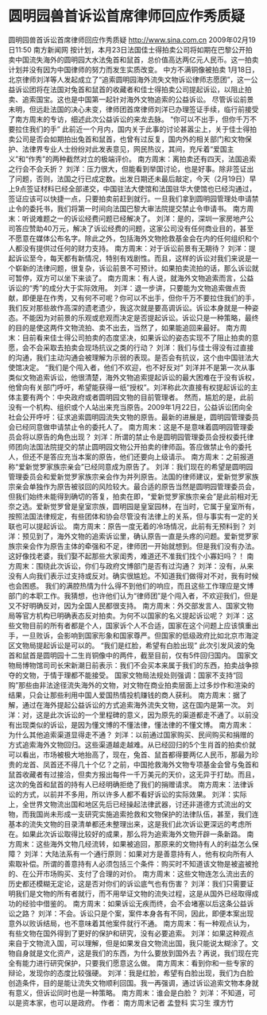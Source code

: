 # 圆明园兽首诉讼首席律师回应作秀质疑

圆明园兽首诉讼首席律师回应作秀质疑
http://www.sina.com.cn  2009年02月19日11:50   南方新闻网
按计划，本月23日法国佳士得拍卖公司将如期在巴黎公开拍卖中国流失海外的圆明园大水法兔首和鼠首，总价值高达两亿元人民币。这一拍卖计划并没有因为中国律师的努力而发生实质改变。
中方不满铜像被拍卖
1月18日，北京律师刘洋等人发起成立了“追索圆明园海外流失文物诉讼律师志愿团”，这一公益诉讼团将在法国对兔首和鼠首的收藏者和佳士得拍卖公司提起诉讼，以阻止拍卖、追索国宝。这也是中国第一起针对海外文物追索的公益诉讼。
尽管诉讼前景未明，但远赴法国的决心未变，律师团首席律师刘洋已办理签证手续，临行前接受了南方周末的专访，细述此次公益诉讼的来龙去脉。
“你可以不出手，但你千万不要拉住我们的手”
此前近一个月内，国内关于此事的讨论甚嚣尘上，关于佳士得拍卖公司是否会如期拍出兔首和鼠首，也曾有过反复，国内外的相关部门和文物保护、法律界专业人士纷纷对此发表意见，网民热议，其间，充斥着“爱国主义”和“作秀”的两种截然对立的极端评价。
南方周末：离拍卖还有四天，法国追索之行会不会夭折？
刘洋：压力很大，但能看到举国讨论，也是好事。除非签证出了问题，否则，法国之行已成定数。出发日期还未最后敲定，今天（2月19日）早上9点签证材料已经全部递交，中国驻法大使馆和法国驻华大使馆也已经沟通过，签证应该可以快捷一点，只要拍卖前赶到就行。一旦我们拿到圆明园管理处申请禁止令的委托书，我们将第一时间向法国巴黎大审法院提交禁止令申请书。
南方周末：听说难题之一的诉讼经费问题已经解决了。
刘洋：是的，深圳一家房地产公司答应赞助40万元，解决了诉讼经费的问题，这家公司没有任何商业目的，甚至不愿意在媒体公布名字。除此之外，包括海外文物抢救基金会在内的任何组织和个人都没有提供过任何的财力支持。
南方周末：对于诉讼前景有无期待？
刘洋：提起诉讼至今，每天都有新情况，特别有戏剧性。而且，这样的诉讼对我们来说是一个崭新的法律问题，很复杂，诉讼前景不可预计。如果拍卖流拍的话，那么诉讼就可暂停，双方可以坐下来谈了。
南方周末：有人说，就海外文物追索而言，公益诉讼的“秀”的成分大于实际效用。
刘洋：退一步讲，只要能为文物追索做点贡献，即便是在作秀，又有何不可呢？你可以不出手，但你千万不要拉住我们的手，我们反对那些故作高深的遗老遗少，我这次就是要高调诉讼。诉讼本身就是一种姿态。不能因为对前景的乐观或悲观而决定是否提起诉讼。诉讼只是一种策略，最终的目的是使这两件文物流拍、卖不出去，当然了，如果能追回来最好。
南方周末：目前看来佳士得公司拍卖的态度坚决，如果诉讼的姿态实现不了阻止拍卖的意愿，会不会采取去拍卖会现场抗议之类的行动？
刘洋：我们与佳士得没有过直接的沟通，我们主动沟通会被理解为示弱的表现。是否会有抗议，这个由中国驻法大使馆决定。
“我们是个闯入者，他们不欢迎，也不好反对”
刘洋并不是第一次从事类似文物追索诉讼，他很清楚，海外文物追索提起诉讼的最大困难在于没有诉权，他曾向有关部门呼吁，希望能获得一纸“授权”。刘洋称此次直接有权提起诉讼的主体主要有两个：中央政府或者圆明园文物的目前管理者。
然而，尴尬的是，此前没有一个机构、组织或个人站出来充当原告。2009年1月22日，公益诉讼团向全社会公开呼吁：征求追索圆明园流失文物的原告。最新的进展是，圆明园管理委员会已经同意做申请禁止令的委托人了。
南方周末：这是不是意味着圆明园管理委员会将以原告的角色出现？
刘洋：所谓的禁止令是圆明园管理委员会授权委托律师团向法国法院提交的禁止圆明园文物公开拍卖的律师函。答应做禁止令的委托人，但还不是答应充当本案的原告，他们还要向上级请示。
南方周末：之前报道称“爱新觉罗家族宗亲会”已经同意成为原告了。
刘洋：我们现在的希望是圆明园管理委员会和爱新觉罗家族宗亲会作为并列原告。法国的律师建议，爱新觉罗家族宗亲会单独作为原告被驳回的风险较大。最合适的原告当然是圆明园管理委员会，但我们始终未能得到确切的答复，拍卖在即，“爱新觉罗家族宗亲会”是此前相对无奈之选。爱新觉罗曾是皇室宗族，圆明园是皇室园林，在当时，它属于皇室所有，按照法国法律规定，有些团体和协会尽管没有法律上的关系，但与事实有一定的关联也可以提起诉讼。
南方周末：原告一度无着的冷场情况，此前有无预料到？
刘洋：预见到了，海外文物的追索诉讼里，确认原告一直是头疼的问题。爱新觉罗家族宗亲会作为原告主体的牵强和不足，律师团一开始就想到。但是我们没有办法。这好像找老婆，我们娶不起那些大家闺秀，难道还不准我们找个小寡妇吗？！
南方周末：围绕此次诉讼，你们与政府文博部门是否有过沟通？
刘洋：没有，从来没有人向我们表示过支持或反对。确实很尴尬。不知道我们做得对不对，我有时候也会困惑。 我们的满腔热情为什么得不到他们的响应，而且这些工作理应是文博部门的本职工作。我猜想，也许他们认为“律师团”是个闯入者，不欢迎我们，但是又不好明确反对，因为全国人民都很支持。
南方周末：外交部发言人、国家文物局等官方机构已明确表态反对拍卖。为何不以国家的名义提起诉讼呢？
刘洋：这些文物目前的所有者都是个人，国家诉个人不合适，国家在这个问题上应该慎重出手，一旦败诉，会影响到国家形象和国家尊严。但国家的低级政府比如北京市海淀区文物局提起诉讼是可以的。
“我们是红脸，希望有白脸出现”
此次引发风波的兔首和鼠首是圆明园十二生肖铜像中的两件，截至目前，仅有5件回归国内。
国家文物局博物馆司司长宋新潮日前表示：我们不会买本来属于我们的东西，拍卖战争掠夺的文物，于情于理都不能接受。
国家文物局法规处则强调：国家不支持“回购”那些由非法途径流失海外的文物，对文物在商业拍卖层面上过多炒作和渲染的结果，只会让那些利用中国人爱国热情投机赚钱的商人获利。
南方周末：据了解，通过在海外提起公益诉讼的方式追索海外流失文物，这在国内是第一次。
刘洋：对，这是此次诉讼的一个里程碑的意义，因为原先的渠道都走不通了。以前没有出现类似的诉讼，是因为懂文博的不懂法律，懂法律的不懂文博。
南方周末：为什么其他追索渠道显得走不通？
刘洋：以前通过国家购买、民间购买和捐赠的方式追索海外文物回归。这些渠道越走越难。从已经回归的5个生肖首的拍卖价就可以看出，市场被极大地抬高了，现在，兔首、鼠首都得要两亿人民币，那最为珍贵的龙首、凤首还不得几十个亿？之前，中国抢救海外文物专项基金会曾与兔首和鼠首收藏者有过接洽，但卖方报出每件一千万美元的天价，这无异于打劫。而且，这次的兔首和鼠首的持有人已经明确拒绝了我们的捐赠请求。
南方周末：法律诉讼的方式，以前并不多用，所以许多人都不看好诉讼的实际效果。
刘洋：实际上，全世界文物流出国和地区先后已经操起法律武器，讨还非道德方式流出的文物，而我国尚未形成一支研究实施追索抢救和文物保护的法律队伍，甚至，我们连基本的流失文物的目录清单都还未整理出来，这是我们此次诉讼更深远的考虑所在。如果此次诉讼取得比较好的成果，那么将为追索海外文物开辟一条新路。
南方周末：这些海外文物几经流转，如果被追回，那原来的文物持有人的利益怎么保障？
刘洋：大陆法系有一个通行原则：如果对方是善意持有人，他有权向所有人索取补偿。所谓的善意持有人必须包括三个条件：购买时不知道该文物是被盗被抢的、在公开市场购买、支付了合理的对价。
南方周末：这些文物连怎么流出去的历史都还模糊无定论，这是否对你们的诉讼底气也有伤害？
刘洋：我们只需要证明我们是文物的所有者就行，而不用举证文物的流失过程，这是从国外已经取得成功的经验中借鉴的。
南方周末：如果诉讼无疾而终，会不会堵塞以后这条公益诉讼之路？
刘洋：不会。诉讼只是个案，案件本身各有不同，因此，即便本案出现意外以败诉结局，也不意味着其他案件就行不通。
南方周末：有一种观点认为，有些文物在国外得到了更好的保护和研究，没有必要追索。
刘洋：如果这种观点来自于文物流入国，可以理解，但是如果发自文物流出国，我只能说太糊涂了。文物自身就是文化资产，这是我们的东西，为什么要放到国外去？再说，我们现在完全有能力进行研究保护，只要我们愿意这么做。
南方周末：看到你和一些专家的辩论，发现你的态度比较强硬。
刘洋：我是红脸，希望有白脸出现，我们为白脸创造条件，目的是能让流失文物顺利回国。我一再强调，通过诉讼追索文物本身就有意义，但诉讼同时也是一种策略。
南方周末：谁会是白脸？
刘洋：不知道，可以是资本家，也可以是政府。
作者： 南方周末记者 孟登科 实习生 濮方竹

